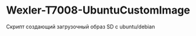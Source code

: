 Wexler-T7008-UbuntuCustomImage
==============================

Скрипт создающий загрузочный образ SD с ubuntu/debian
